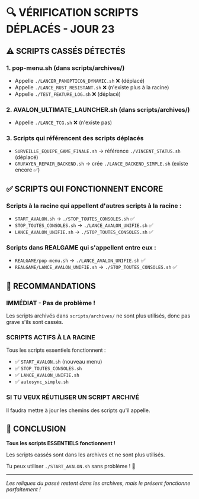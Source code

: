 # 🔍 VÉRIFICATION SCRIPTS DÉPLACÉS - JOUR 23

## ⚠️ SCRIPTS CASSÉS DÉTECTÉS

### 1. **pop-menu.sh** (dans scripts/archives/)
- Appelle `./LANCER_PANOPTICON_DYNAMIC.sh` ❌ (déplacé)
- Appelle `./LANCE_RUST_RESISTANT.sh` ❌ (n'existe plus à la racine)
- Appelle `./TEST_FEATURE_LOG.sh` ❌ (déplacé)

### 2. **AVALON_ULTIMATE_LAUNCHER.sh** (dans scripts/archives/)
- Appelle `./LANCE_TCG.sh` ❌ (n'existe pas)

### 3. **Scripts qui référencent des scripts déplacés**
- `SURVEILLE_EQUIPE_GAME_FINALE.sh` → référence `./VINCENT_STATUS.sh` (déplacé)
- `GRUFAYEN_REPAIR_BACKEND.sh` → crée `./LANCE_BACKEND_SIMPLE.sh` (existe encore ✅)

## ✅ SCRIPTS QUI FONCTIONNENT ENCORE

### Scripts à la racine qui appellent d'autres scripts à la racine :
- `START_AVALON.sh` → `./STOP_TOUTES_CONSOLES.sh` ✅
- `STOP_TOUTES_CONSOLES.sh` → `./LANCE_AVALON_UNIFIE.sh` ✅
- `LANCE_AVALON_UNIFIE.sh` → `./STOP_TOUTES_CONSOLES.sh` ✅

### Scripts dans REALGAME qui s'appellent entre eux :
- `REALGAME/pop-menu.sh` → `./LANCE_AVALON_UNIFIE.sh` ✅
- `REALGAME/LANCE_AVALON_UNIFIE.sh` → `./STOP_TOUTES_CONSOLES.sh` ✅

## 🎯 RECOMMANDATIONS

### IMMÉDIAT - Pas de problème !
Les scripts archivés dans `scripts/archives/` ne sont plus utilisés, donc pas grave s'ils sont cassés.

### SCRIPTS ACTIFS À LA RACINE
Tous les scripts essentiels fonctionnent :
- ✅ `START_AVALON.sh` (nouveau menu)
- ✅ `STOP_TOUTES_CONSOLES.sh`
- ✅ `LANCE_AVALON_UNIFIE.sh`
- ✅ `autosync_simple.sh`

### SI TU VEUX RÉUTILISER UN SCRIPT ARCHIVÉ
Il faudra mettre à jour les chemins des scripts qu'il appelle.

## 📌 CONCLUSION

**Tous les scripts ESSENTIELS fonctionnent !** 

Les scripts cassés sont dans les archives et ne sont plus utilisés.

Tu peux utiliser `./START_AVALON.sh` sans problème ! 🚀

---
*Les reliques du passé restent dans les archives, mais le présent fonctionne parfaitement !*